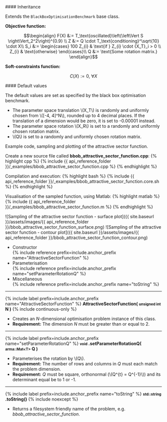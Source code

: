<div class="custom-callout custom-callout-info">
#### Inheritance

Extends the `BlackBoxOptimisationBenchmark` base class.
</div>

**Objective function:**

$$\begin{align}
F(X) &:= T_\text{oscillated}\left(\left\Vert S \right\Vert_2^2\right)^{0.9} \\
Z &:= Q \cdot T_\text{conditioning}^\sqrt{10} \cdot X\\
S_i &:= \begin{cases}
  100 Z_{i} & \text{if } Z_{i} \cdot {X_T}_i > 0 \\
  Z_{i} & \text{otherwise}
\end{cases}\\
Q &:= \text{Some rotation matrix.}
\end{align}$$

**Soft-constraints function:**

$$C(X) := 0, \ \forall X$$

<div class="custom-callout custom-callout-info">
#### Default values

The default values are set as specified by the black box optimisation benchmark.

- The parameter space translation \\(X_T\\) is randomly and uniformly chosen from \\([-4, 4]^N\\), rounded up to 4 decimal places. If the translation of a dimension would be zero, it is set to -0.00001 instead.
- The parameter space rotation \\(X_R\\) is set to a randomly and uniformly chosen rotation matrix.
- \\(Q\\) is set to a randomly and uniformly chosen rotation matrix.
</div>

Example code, sampling and plotting of the attractive sector function.

Create a new source file called **bbob_attractive_sector_function.cpp**:
{% highlight cpp %}
{% include {{ api_reference_folder }}/_examples/bbob_attractive_sector_function.cpp %}
{% endhighlight %}

Compilation and execution:
{% highlight bash %}
{% include {{ api_reference_folder }}/_examples/bbob_attractive_sector_function.core.sh %}
{% endhighlight %}

Visualisation of the sampled function, using Matlab:
{% highlight matlab %}
{% include {{ api_reference_folder }}/_examples/bbob_attractive_sector_function.m %}
{% endhighlight %}

![Sampling of the attractive sector function - surface plot]({{ site.baseurl }}/assets/images/{{ api_reference_folder }}/bbob_attractive_sector_function_surface.png)
![Sampling of the attractive sector function - contour plot]({{ site.baseurl }}/assets/images/{{ api_reference_folder }}/bbob_attractive_sector_function_contour.png)

- Constructor<br>
  {% include reference prefix=include.anchor_prefix name="AttractiveSectorFunction" %}
- Parameterisation<br>
  {% include reference prefix=include.anchor_prefix name="setParameterRotationQ" %}
- Miscellaneous<br>
  {% include reference prefix=include.anchor_prefix name="toString" %}

---
{% include label prefix=include.anchor_prefix name="AttractiveSectorFunction" %}
**AttractiveSectorFunction( <small>unsigned int</small> N )** {% include continuous-only %}

- Creates an *N*-dimensional optimisation problem instance of this class.
- **Requirement:** The dimension *N* must be greater than or equal to 2.

---
{% include label prefix=include.anchor_prefix name="setParameterRotationQ" %}
**<small>void</small> .setParameterRotationQ( <small>arma::Mat&lt;T&gt;</small> Q )**

- Parameterises the rotation by \\(Q\\).
- **Requirement:** The number of rows and columns in *Q* must each match the problem dimension.
- **Requirement:** *Q* must be square, orthonormal (\\(Q^{t} = Q^{-1}\\)) and its determinant equal be to 1 or -1.

---
{% include label prefix=include.anchor_prefix name="toString" %}
**<small>std::string</small> .toString()** {% include noexcept %}

- Returns a filesystem friendly name of the problem, e.g. *bbob_attractive_sector_function*.